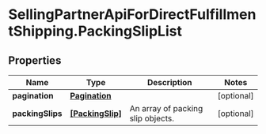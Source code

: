 # SellingPartnerApiForDirectFulfillmentShipping.PackingSlipList

## Properties

Name | Type | Description | Notes
------------ | ------------- | ------------- | -------------
**pagination** | [**Pagination**](Pagination.md) |  | [optional] 
**packingSlips** | [**[PackingSlip]**](PackingSlip.md) | An array of packing slip objects. | [optional] 


